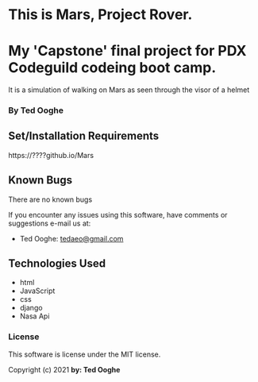 # This is Mars, Project Rover. 
# My 'Capstone' final project for PDX Codeguild codeing boot camp.

It is a simulation of walking on Mars as seen through the visor of a helmet

### By Ted Ooghe

## Set/Installation Requirements

https://????github.io/Mars

## Known Bugs

There are no known bugs

If you encounter any issues using this software, have comments or suggestions
e-mail us at:

* Ted Ooghe: tedaeo@gmail.com


## Technologies Used

* html
* JavaScript
* css
* django
* Nasa Api 


### License

This software is license under the MIT license.

Copyright (c) 2021 **by: Ted Ooghe**

